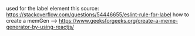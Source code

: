 used for the label element this source: https://stackoverflow.com/questions/54446655/eslint-rule-for-label
how to create a memGen --> https://www.geeksforgeeks.org/create-a-meme-generator-by-using-reactjs/
